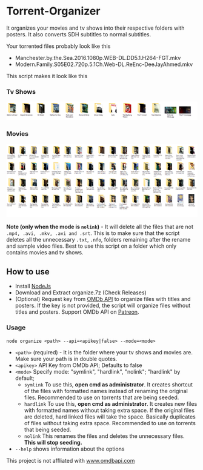 # Torrent-Organizer

It organizes your movies and tv shows into their respective folders with posters. It also converts SDH subtitles to normal subtitles.

Your torrented files probably look like this
- Manchester.by.the.Sea.2016.1080p.WEB-DL.DD5.1.H264-FGT.mkv
- Modern.Family.S05E02.720p.5.1Ch.Web-DL.ReEnc-DeeJayAhmed.mkv

This script makes it look like this

### Tv Shows
![Tv Shows](./images/tv.PNG)
### Movies
![Movies](./images/movie.PNG)

**Note (only when the mode is `nolink`)** - It will delete all the files that are not `.mp4, .avi, .mkv, .avi and .srt`. This is to make sure that the script deletes all the unnecessary `.txt`, `.nfo`, folders remaining after the rename and sample video files. Best to use this script on a folder which only contains movies and tv shows.

## How to use
- Install [NodeJs](https://nodejs.org/en/)
- Download and Extract organize.7z (Check Releases)
- (Optional) Request key from [OMDb API](http://omdbapi.com/apikey.aspx) to organize files with titles and posters. If the key is not provided, the script will organize files without titles and posters. Support OMDb API on [Patreon](https://www.patreon.com/bePatron?u=5038490).

### Usage
`node organize <path> --api=<apikey|false> --mode=<mode>`
- `<path>` (required) - It is the folder where your tv shows and movies are. Make sure your path is in double quotes.
- `<apikey>` API Key from OMDb API; Defaults to false
- `<mode>` Specify mode: "symlink", "hardlink", "nolink"; "hardlink" by default;
  - `symlink` To use this, **open cmd as administrator**. It creates shortcut of the files with formatted names instead of renaming the original files. Recommended to use on torrents that are being seeded.
  - `hardlink` To use this, **open cmd as administrator**. It creates new files with formatted names without taking extra space. If the original files are deleted, hard linked files will take the space. Basically duplicates of files without taking extra space. Recommended to use on torrents that being seeded.
  - `nolink` This renames the files and deletes the unnecessary files. **This will stop seeding.**
- `--help` shows information about the options

This project is not affliated with www.omdbapi.com
